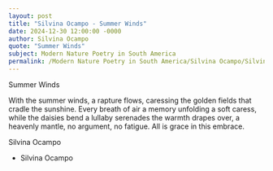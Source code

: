 ```yaml
---
layout: post
title: "Silvina Ocampo - Summer Winds"
date: 2024-12-30 12:00:00 -0000
author: Silvina Ocampo
quote: "Summer Winds"
subject: Modern Nature Poetry in South America
permalink: /Modern Nature Poetry in South America/Silvina Ocampo/Silvina Ocampo - Summer Winds
---
```


Summer Winds

With the summer winds,
a rapture flows,
caressing the golden fields
that cradle the sunshine.
Every breath of air
a memory unfolding
a soft caress,
while the daisies bend
a lullaby serenades
the warmth drapes over,
a heavenly mantle,
no argument, no fatigue.
All is grace in this embrace.

Silvina Ocampo

- Silvina Ocampo
